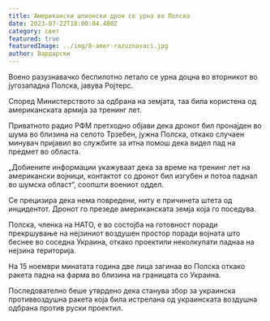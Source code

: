 ```yaml
---
title: Американски шпионски дрон се урна во Полска
date: 2023-07-22T18:00:04.480Z
category: свет
featured: true
featuredImage: ../img/8-amer-razuznavaci.jpg
author: Вардарски
---
```

Воено разузнавачко беспилотно летало се урна доцна во вторникот во југозападна Полска, јавува Ројтерс.

Според Министерството за одбрана на земјата, таа била користена од американската армија за тренинг лет.

Приватното радио РФМ претходно објави дека дронот бил пронајден во шума во близина на селото Трзебен, јужна Полска, откако случаен минувач пријавил во службите за итна помош дека видел пад на предмет во областа.

„Добиените информации укажуваат дека за време на тренинг лет на американски војници, контактот со дронот бил изгубен и потоа паднал во шумска област“, ​​соопшти воениот оддел.

Се прецизира дека нема повредени, ниту е причинета штета од инцидентот. Дронот го презеде американската земја која го поседува.

Полска, членка на НАТО, е во состојба на готовност поради прекршување на нејзиниот воздушен простор поради војната што беснее во соседна Украина, откако проектили неколкупати паднаа на нејзина територија.

На 15 ноември минатата година две лица загинаа во Полска откако ракета падна на фарма во близина на границата со Украина.

Последователно беше утврдено дека станува збор за украинска противвоздушна ракета која била истрелана од украинската воздушна одбрана против руски проектил.